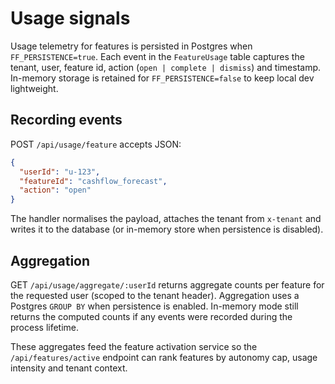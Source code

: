 # Usage signals

Usage telemetry for features is persisted in Postgres when `FF_PERSISTENCE=true`. Each event in the `FeatureUsage` table captures the tenant, user, feature id, action (`open | complete | dismiss`) and timestamp. In-memory storage is retained for `FF_PERSISTENCE=false` to keep local dev lightweight.

## Recording events

POST `/api/usage/feature` accepts JSON:

```json
{
  "userId": "u-123",
  "featureId": "cashflow_forecast",
  "action": "open"
}
```

The handler normalises the payload, attaches the tenant from `x-tenant` and writes it to the database (or in-memory store when persistence is disabled).

## Aggregation

GET `/api/usage/aggregate/:userId` returns aggregate counts per feature for the requested user (scoped to the tenant header). Aggregation uses a Postgres `GROUP BY` when persistence is enabled. In-memory mode still returns the computed counts if any events were recorded during the process lifetime.

These aggregates feed the feature activation service so the `/api/features/active` endpoint can rank features by autonomy cap, usage intensity and tenant context.
